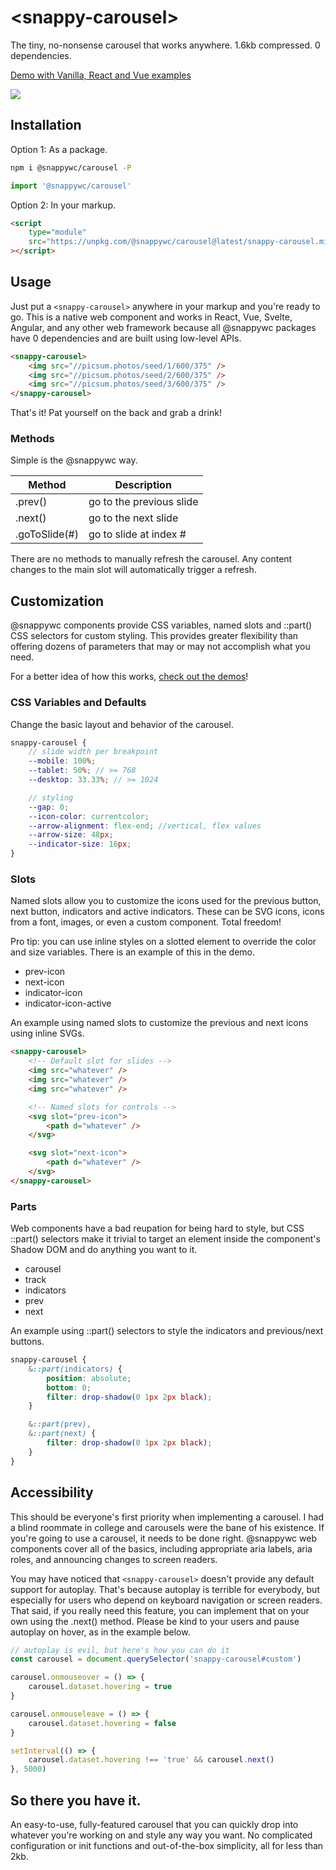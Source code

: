# &lt;snappy-carousel&gt;

The tiny, no-nonsense carousel that works anywhere.
1.6kb compressed. 0 dependencies.

[Demo with Vanilla, React and Vue examples](https://codepen.io/kaicna/pen/PoErQyv)

![](https://github.com/kaina-agency/snappy/blob/main/screenshots/snappy-carousel.png?raw=true)

## Installation

Option 1: As a package.

```sh
npm i @snappywc/carousel -P
```

```js
import '@snappywc/carousel'
```

Option 2: In your markup.

```html
<script
	type="module"
	src="https://unpkg.com/@snappywc/carousel@latest/snappy-carousel.min.js"
></script>
```

## Usage

Just put a `<snappy-carousel>` anywhere in your markup and you're ready to go. This is a native web component and works in React, Vue, Svelte, Angular, and any other web framework because all @snappywc packages have 0 dependencies and are built using low-level APIs.

```html
<snappy-carousel>
	<img src="//picsum.photos/seed/1/600/375" />
	<img src="//picsum.photos/seed/2/600/375" />
	<img src="//picsum.photos/seed/3/600/375" />
</snappy-carousel>
```

That's it! Pat yourself on the back and grab a drink!

### Methods

Simple is the @snappywc way.

| Method        | Description              |
| ------------- | ------------------------ |
| .prev()       | go to the previous slide |
| .next()       | go to the next slide     |
| .goToSlide(#) | go to slide at index #   |

There are no methods to manually refresh the carousel. Any content changes to the main slot will automatically trigger a refresh.

## Customization

@snappywc components provide CSS variables, named slots and ::part() CSS selectors for custom styling. This provides greater flexibility than offering dozens of parameters that may or may not accomplish what you need.

For a better idea of how this works, [check out the demos](https://codepen.io/kaicna/pen/PoErQyv)!

### CSS Variables and Defaults

Change the basic layout and behavior of the carousel.

```scss
snappy-carousel {
	// slide width per breakpoint
	--mobile: 100%;
	--tablet: 50%; // >= 768
	--desktop: 33.33%; // >= 1024

	// styling
	--gap: 0;
	--icon-color: currentcolor;
	--arrow-alignment: flex-end; //vertical, flex values
	--arrow-size: 48px;
	--indicator-size: 16px;
}
```

### Slots

Named slots allow you to customize the icons used for the previous button, next button, indicators and active indicators. These can be SVG icons, icons from a font, images, or even a custom component. Total freedom!

Pro tip: you can use inline styles on a slotted element to override the color and size variables. There is an example of this in the demo.

- prev-icon
- next-icon
- indicator-icon
- indicator-icon-active

An example using named slots to customize the previous and next icons using inline SVGs.

```html
<snappy-carousel>
	<!-- Default slot for slides -->
	<img src="whatever" />
	<img src="whatever" />
	<img src="whatever" />

	<!-- Named slots for controls -->
	<svg slot="prev-icon">
		<path d="whatever" />
	</svg>

	<svg slot="next-icon">
		<path d="whatever" />
	</svg>
</snappy-carousel>
```

### Parts

Web components have a bad reupation for being hard to style, but CSS ::part() selectors make it trivial to target an element inside the component's Shadow DOM and do anything you want to it.

- carousel
- track
- indicators
- prev
- next

An example using ::part() selectors to style the indicators and previous/next buttons.

```scss
snappy-carousel {
	&::part(indicators) {
		position: absolute;
		bottom: 0;
		filter: drop-shadow(0 1px 2px black);
	}

	&::part(prev),
	&::part(next) {
		filter: drop-shadow(0 1px 2px black);
	}
}
```

## Accessibility

This should be everyone's first priority when implementing a carousel. I had a blind roommate in college and carousels were the bane of his existence. If you're going to use a carousel, it needs to be done right. @snappywc web components cover all of the basics, including appropriate aria labels, aria roles, and announcing changes to screen readers.

You may have noticed that `<snappy-carousel>` doesn't provide any default support for autoplay. That's because autoplay is terrible for everybody, but especially for users who depend on keyboard navigation or screen readers. That said, if you really need this feature, you can implement that on your own using the .next() method. Please be kind to your users and pause autoplay on hover, as in the example below.

```js
// autoplay is evil, but here's how you can do it
const carousel = document.querySelector('snappy-carousel#custom')

carousel.onmouseover = () => {
	carousel.dataset.hovering = true
}

carousel.onmouseleave = () => {
	carousel.dataset.hovering = false
}

setInterval(() => {
	carousel.dataset.hovering !== 'true' && carousel.next()
}, 5000)
```

## So there you have it.

An easy-to-use, fully-featured carousel that you can quickly drop into whatever you're working on and style any way you want. No complicated configuration or init functions and out-of-the-box simplicity, all for less than 2kb.
